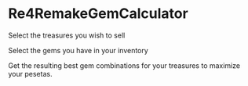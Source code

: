 # Re4RemakeGemCalculator
Select the treasures you wish to sell

Select the gems you have in your inventory

Get the resulting best gem combinations for your treasures to maximize your pesetas.
